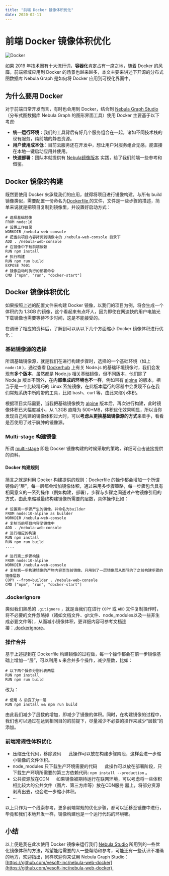 ```yaml
---
title: "前端 Docker 镜像体积优化"
date: 2020-02-11
---
```

# 前端 Docker 镜像体积优化

![Docker](https://user-images.githubusercontent.com/56643819/74205747-8dcb7680-4cb3-11ea-97c0-7c8bf36dd0e1.png)

如果 2019 年技术圈有十大流行词，**容器化**肯定占有一席之地，随着 Docker 的风靡，前端领域应用到 Docker 的场景也越来越多，本文主要来讲述下开源的分布式图数据库 Nebula Graph 是如何将 Docker 应用到可视化界面中。

## 为什么要用 Docker
对于前端日常开发而言，有时也会用到 Docker，结合到 [Nebula Graph Studio](https://github.com/vesoft-inc/nebula-web-docker/blob/master/README.md) （分布式图数据库 Nebula Graph 的图形界面工具）使用 Docker 主要基于以下考虑:

- **统一运行环境**：我们的工具背后有好几个服务组合在一起，诸如不同技术栈的现有服务，纯前端的静态资源。
- **用户使用成本低**：目前云服务还在开发中，想让用户对服务组合无感，能直接在本地一键启动应用并使用。
- **快速部署**：团队本就提供有 [Nebula镜像版本](https://github.com/vesoft-inc/nebula-docker-compose) 实践，给了我们前端一些参考和借鉴。

## Docker 镜像的构建
既然要使用 Docker 来承载我们的应用，就得将项目进行镜像构建。与所有 build 镜像类似，需要配置一份命名为[Dockerfile ](https://docs.docker.com/engine/reference/builder/)的文件，文件是一些步骤的描述，简单来说就是把项目复制到镜像里，并设置好启动方式：

```shell
# 选择基础镜像
FROM node:10
# 设置工作目录
WORKDIR /nebula-web-console
# 把当前项目内容拷贝到镜像中的 /nebula-web-console 目录下
ADD . /nebula-web-console
# 在镜像中下载前端依赖
RUN npm install
# 执行构建
RUN npm run build
EXPOSE 7001
# 镜像启动时执行的部署命令
CMD ["npm", "run", "docker-start"]
```

## Docker 镜像体积优化

如果按照上述的配置文件来构建 Docker 镜像，以我们的项目为例，将会生成一个体积约为 1.3GB 的镜像，这个看起来有点吓人，因为即使在网速快的用户电脑光下载镜像也需要等待不少时间，这是不能接受的。

在调研了相应的资料后，了解到可以从以下几个方面缩小 Docker 镜像体积进行优化：

### 基础镜像源的选择

所谓基础镜像源，就是我们在进行构建步骤时，选择的一个基础环境（如上 `node:10` )，通过查看 [Dockerhub](https://hub.docker.com/_/node) 上有关 Node.js 的基础环境镜像时，我们会发现有**多个版本**，虽然都是 Node.js 相关基础镜像，但不同版本，他们除了 Node.js 版本不同外，在**内部集成的环境也不一样**，例如带有 [alpine](https://yeasy.gitbooks.io/docker_practice/cases/os/alpine.html) 的版本，相当于是一个比较精巧的 Linux 系统镜像，在此版本运行的容器中会发现不存在我们常规系统中所附带的工具，比如 bash、curl 等，由此来缩小体积。

根据项目实际需要，当我把基础镜像换为 [alpine](https://yeasy.gitbooks.io/docker_practice/cases/os/alpine.html) 版本后，再次进行构建，此时镜像体积已大幅度减小，从 1.3GB 直降为 500+MB，体积优化效果明显，所以当你发现自己构建的镜像体积过大时，可以**考虑从更换基础镜像源的方式**来着手，看看是否使用了过于臃肿的镜像源。

### Multi-stage 构建镜像

所谓 [multi-stage](https://docs.docker.com/develop/develop-images/multistage-build/) 即是 Docker 镜像构建的时候采取的策略，详细可点击链接提供的资料。

#### Docker 构建规则

简言之就是利用 Docker 构建提供的规则：Dockerfile 的操作都会增加一个所谓镜像的“层”，每一层都会增加镜像体积，通过采用多步骤策略，每一步骤包含具有相同意义的一系列操作（例如构建，部署），步骤与步骤之间通过产物镜像引用的方式，由此来缩减最终构建镜像所需要的层数，具体操作比如：

```shell
# 设置第一步骤产生的镜像，并命名为builder
FROM node:10-alpine as builder
WORKDIR /nebula-web-console
# 复制当前项目内容至镜像中
ADD . /nebula-web-console
# 进行相应的构建
RUN npm install
RUN npm run build
....

# 进行第二步骤构建
FROM node:10-alpine
WORKDIR /nebula-web-console
# 复制第一步构建镜像的产物内容至当前镜像，只用到了一层镜像层从而节约了之前构建步骤的镜像层数
COPY --from=builder . /nebula-web-console
CMD ["npm", "run", "docker-start"]

```

### .dockerignore

类似我们熟悉的 `.gitignore` ，就是当我们在进行 `COPY` 或 `ADD` 文件复制操作时，将不必要的文件忽略掉（诸如文档文件、git文件、node_modules以及一些非生成必要文件等），从而减小镜像体积，更详细内容可参考文档连接：[.dockerignore](https://docs.docker.com/engine/reference/builder/#dockerignore-file)。

### 操作合并

基于上述提到在 Dockerfile 构建镜像的过程做，每一个操作都会在前一步镜像基础上增加一“层”，可以利用 `&` 来合并多个操作，减少层数，比如：
```shell
# 以下两个操作分别代表两层
RUN npm install
RUN npm run build
```
改为：
```shell
# 使用 & 后变了为一层
RUN npm install && npm run build
```
由此我们减少了层数的增加，即减少了镜像的体积。同时，在构建镜像的过程中，我们也可以通过在达到相同目的的前提下，尽量减少不必要的操作来减少“层数”的添加。

### 前端常规性体积优化

- 压缩丑化代码，移除源码
     此操作可以放在构建步骤阶段，这样会进一步缩小镜像的文件体积。
- node_modules 只下载生产环境需要的代码
     此操作可以放在部署阶段，只下载生产环境所需要的第三方依赖代码: `npm install --production` 。
- 公共资源放在CDN
     如果镜像被期待运行在联网环境，可以考虑将一些体积相比较大的公共文件（图片、第三方库等）放在CDN服务 器上，将部分资源剥离出去，也会进一步缩小体积。
- ...

以上只作为一个线索参考，更多前端常规的优化步骤，都可以迁移至镜像中进行，毕竟和我们本地开发一样，镜像构建也是一个运行代码的环境嘛。

## 小结
以上便是我在此次使用 Docker 镜像来运行我们 [Nebula Studio](https://github.com/vesoft-inc/nebula-web-docker/blob/master/README.md) 所用到的一些优化镜像体积的方法，希望能给需要的人一些帮助和参考，可能还有一些认识不准确的地方，欢迎指出，同样欢迎你来试用 Nebula Graph Studio：[https://github.com/vesoft-inc/nebula-web-docker](https://github.com/vesoft-inc/nebula-web-docker) 
